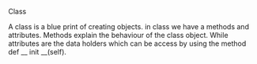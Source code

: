 Class

A class is a blue print of creating objects. in class we have a methods and attributes. Methods explain the behaviour of the class object. While attributes are the data holders which can be access by using the method def __ init __(self).
